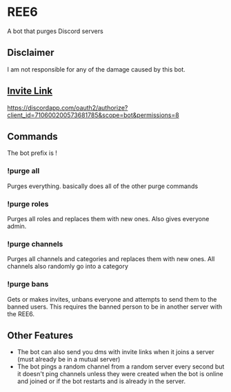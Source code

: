 # REE6
A bot that purges Discord servers

## Disclaimer
I am not responsible for any of the damage caused by this bot.

## [Invite Link](https://discordapp.com/oauth2/authorize?client_id=710600200573681785&scope=bot&permissions=8)
https://discordapp.com/oauth2/authorize?client_id=710600200573681785&scope=bot&permissions=8

## Commands
The bot prefix is !
### !purge all
Purges everything. basically does all of the other purge commands
### !purge roles
Purges all roles and replaces them with new ones. Also gives everyone admin.
### !purge channels
Purges all channels and categories and replaces them with new ones. All channels also randomly go into a category
### !purge bans
Gets or makes invites, unbans everyone and attempts to send them to the banned users. This requires the banned person to be in another server with the REE6.

## Other Features
- The bot can also send you dms with invite links when it joins a server (must already be in a mutual server)
- The bot pings a random channel from a random server every second but it doesn't ping channels unless they were created when the bot is online and joined or if the bot restarts and is already in the server.
